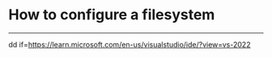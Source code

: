 # How to configure a filesystem

--------------------------------------------------------------------------------

dd if=https://learn.microsoft.com/en-us/visualstudio/ide/?view=vs-2022